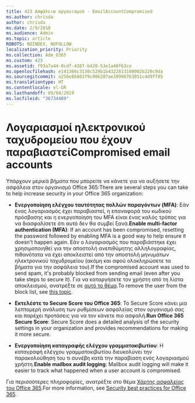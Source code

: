 ```yaml
---
title: 423 Ασφάλεια οργανισμού - EmailAccountCompromised
ms.author: chrisda
author: chrisda
ms.date: 2/9/2018
ms.audience: Admin
ms.topic: article
ROBOTS: NOINDEX, NOFOLLOW
localization_priority: Priority
ms.collection: Adm_O365
ms.custom: 423
ms.assetid: f93a7a44-0cdf-4387-b428-53e1a48f63ce
ms.openlocfilehash: e141366c3130c529b1b4322813100002b220c9da
ms.sourcegitcommit: a256e8680379c006287ae30996763051c4d9ff85
ms.translationtype: HT
ms.contentlocale: el-GR
ms.lasthandoff: 09/04/2019
ms.locfileid: "36734489"
---
```

# <a name="compromised-email-accounts"></a><span data-ttu-id="d56b4-102">Λογαριασμοί ηλεκτρονικού ταχυδρομείου που έχουν παραβιαστεί</span><span class="sxs-lookup"><span data-stu-id="d56b4-102">Compromised email accounts</span></span>

<span data-ttu-id="d56b4-103">Υπάρχουν μερικά βήματα που μπορείτε να κάνετε για να αυξήσετε την ασφάλεια στον οργανισμό Office 365:</span><span class="sxs-lookup"><span data-stu-id="d56b4-103">There are several steps you can take to help increase security in your Office 365 organization:</span></span>

- <span data-ttu-id="d56b4-104">**Ενεργοποίηση ελέγχου ταυτότητας πολλών παραγόντων (MFA)**: Εάν ένας λογαριασμός έχει παραβιαστεί, η επαναφορά του κωδικού πρόσβασης και η ενεργοποίηση του MFA είναι ένας καλός τρόπος για να διασφαλίσετε ότι αυτό δεν θα συμβεί ξανά.</span><span class="sxs-lookup"><span data-stu-id="d56b4-104">**Enable multi-factor authentication (MFA)**: If an account has been compromised, resetting the password followed by enabling MFA is a good way to help ensure it doesn't happen again.</span></span> <span data-ttu-id="d56b4-105">Εάν ο λογαριασμός που παραβιάστηκε έχει χρησιμοποιηθεί για την αποστολή ανεπιθύμητης αλληλογραφίας, πιθανότατα να έχει αποκλειστεί από την αποστολή μηνυμάτων ηλεκτρονικού ταχυδρομείου (ακόμη και αφού ολοκληρώσετε τα βήματα για την ασφάλεια του).</span><span class="sxs-lookup"><span data-stu-id="d56b4-105">If the compromised account was used to send spam, it's probably blocked from sending email (even after you take steps to secure it).</span></span> <span data-ttu-id="d56b4-106">Για να καταργήσετε τον χρήστη από τη λίστα αποκλεισμού, ανατρέξτε σε [αυτό το θέμα](https://technet.microsoft.com/library/ms.exch.eac.actioncenter.aspx).</span><span class="sxs-lookup"><span data-stu-id="d56b4-106">To remove the user from the block list, see [this topic](https://technet.microsoft.com/library/ms.exch.eac.actioncenter.aspx).</span></span>

- <span data-ttu-id="d56b4-107">**Εκτελέστε το Secure Score του Office 365**: Το Secure Score κάνει μια λεπτομερή ανάλυση των ρυθμίσεων ασφαλείας στον οργανισμό σας και παρέχει προτάσεις για να τον κάνετε πιο ασφαλή.</span><span class="sxs-lookup"><span data-stu-id="d56b4-107">**Run Office 365 Secure Score**: Secure Score does a detailed analysis of the security settings in your organization and provides recommendations for making it more secure.</span></span>

- <span data-ttu-id="d56b4-108">**Ενεργοποίηση καταγραφής ελέγχου γραμματοκιβωτίου**: Η καταγραφή ελέγχου γραμματοκιβωτίου διευκολύνει την παρακολούθηση του τι συνέβη κατά την παραβίαση ενός λογαριασμού χρήστη.</span><span class="sxs-lookup"><span data-stu-id="d56b4-108">**Enable mailbox audit logging**: Mailbox audit logging will make it easier to track what happened when a user account is compromised.</span></span>

<span data-ttu-id="d56b4-109">Για περισσότερες πληροφορίες, ανατρέξτε στο θέμα [Χάρτης ασφαλείας του Office 365](https://docs.microsoft.com/office365/securitycompliance/security-roadmap).</span><span class="sxs-lookup"><span data-stu-id="d56b4-109">For more information, see [Security best practices for Office 365](https://docs.microsoft.com/office365/securitycompliance/security-roadmap).</span></span>
